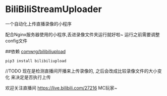 # BiliBiliStreamUploader
一个自动化上传直播录像的小程序

配合Nginx服务器使用的小程序,丢进录像文件夹运行就好啦~
运行之前需要调整config文件

##依赖
[comwrg/bilibiliupload](https://github.com/comwrg/bilibiliupload)
```
pip3 install bilibiliupload
```


//TODO 现在是检测直播间开播来上传录像的, 之后会改成比较录像文件的大小变化
来决定是否执行上传

欢迎关注直播间
https://live.bilibili.com/27216
MC玩家~
